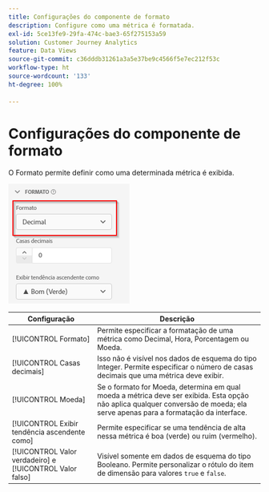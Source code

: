 ```yaml
---
title: Configurações do componente de formato
description: Configure como uma métrica é formatada.
exl-id: 5ce13fe9-29fa-474c-bae3-65f275153a59
solution: Customer Journey Analytics
feature: Data Views
source-git-commit: c36dddb31261a3a5e37be9c4566f5e7ec212f53c
workflow-type: ht
source-wordcount: '133'
ht-degree: 100%

---
```


# Configurações do componente de formato

O Formato permite definir como uma determinada métrica é exibida.

![Configurações de formato](../assets/format-settings.png)

| Configuração | Descrição |
| --- | --- |
| [!UICONTROL Formato] | Permite especificar a formatação de uma métrica como Decimal, Hora, Porcentagem ou Moeda. |
| [!UICONTROL Casas decimais] | Isso não é visível nos dados de esquema do tipo Integer. Permite especificar o número de casas decimais que uma métrica deve exibir. |
| [!UICONTROL Moeda] | Se o formato for Moeda, determina em qual moeda a métrica deve ser exibida. Esta opção não aplica qualquer conversão de moeda; ela serve apenas para a formatação da interface. |
| [!UICONTROL Exibir tendência ascendente como] | Permite especificar se uma tendência de alta nessa métrica é boa (verde) ou ruim (vermelho). |
| [!UICONTROL Valor verdadeiro] e [!UICONTROL Valor falso] | Visível somente em dados de esquema do tipo Booleano. Permite personalizar o rótulo do item de dimensão para valores `true` e `false`. |
